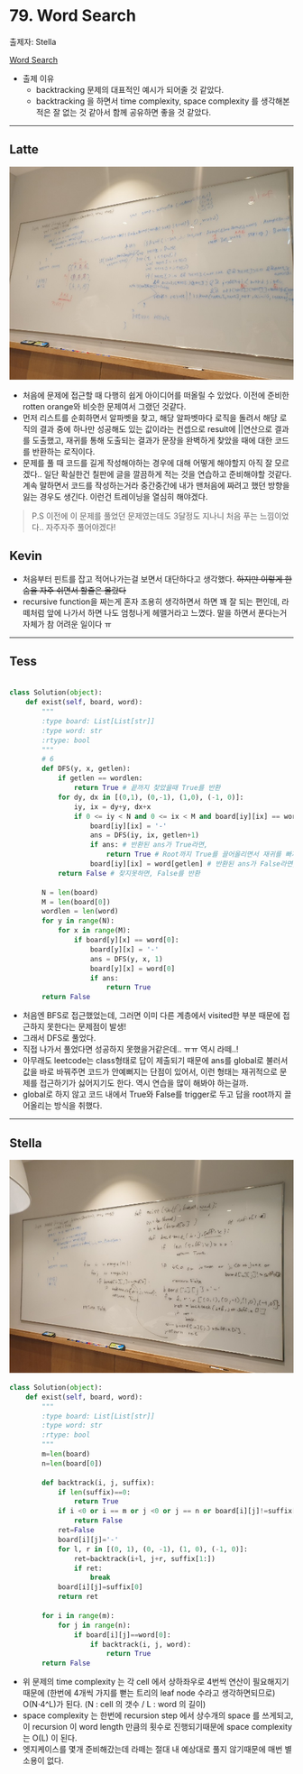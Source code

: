 # 79. Word Search

출제자: Stella

[Word Search](https://leetcode.com/problems/word-search/)

- 출제 이유
  - backtracking 문제의 대표적인 예시가 되어줄 것 같았다.
  - backtracking 을 하면서 time complexity, space complexity 를 생각해본적은 잘 없는 것 같아서 함께 공유하면 좋을 것 같았다.
---

## Latte
![](./images/20200202_79_latte.jpeg)

- 처음에 문제에 접근할 때 다행히 쉽게 아이디어를 떠올릴 수 있었다. 이전에 준비한 rotten orange와 비슷한 문제여서 그랬던 것같다.
- 먼저 리스트를 순회하면서 알파벳을 찾고, 해당 알파벳마다 로직을 돌려서 해당 로직의 결과 중에 하나만 성공해도 있는 값이라는 컨셉으로 result에 ||연산으로 결과를 도출했고, 재귀를 통해 도출되는 결과가 문장을 완벽하게 찾았을 때에 대한 코드를 반환하는 로직이다.
-  문제를 풀 때 코드를 길게 작성해야하는 경우에 대해 어떻게 해야할지 아직 잘 모르겠다.. 일단 확실한건 칠판에 글을 깔끔하게 적는 것을 연습하고 준비해야할 것같다. 계속 말하면서 코드를 작성하는거라 중간중간에 내가 맨처음에 짜려고 했던 방향을 잃는 경우도 생긴다. 이런건 트레이닝을 열심히 해야겠다.

> P.S 이전에 이 문제를 풀었던 문제였는데도 3달정도 지나니 처음 푸는 느낌이었다.. 자주자주 풀어야겠다!

## Kevin

- 처음부터 핀트를 잡고 적어나가는걸 보면서 대단하다고 생각했다. ~~하지만 이렇게 한숨을 자주 쉬면서 할줄은 몰랐다~~
- recursive function을 짜는게 혼자 조용히 생각하면서 하면 꽤 잘 되는 편인데, 라떼처럼 앞에 나가서 하면 나도 엄청나게 헤맬거라고 느꼈다. 말을 하면서 푼다는거 자체가 참 어려운 일이다 ㅠ

---

## Tess

```python

class Solution(object):
    def exist(self, board, word):
        """
        :type board: List[List[str]]
        :type word: str
        :rtype: bool
        """
        # 6
        def DFS(y, x, getlen):
            if getlen == wordlen:
                return True # 끝까지 찾았을때 True를 반환
            for dy, dx in [(0,1), (0,-1), (1,0), (-1, 0)]:
                iy, ix = dy+y, dx+x
                if 0 <= iy < N and 0 <= ix < M and board[iy][ix] == word[getlen]:
                    board[iy][ix] = '-'
                    ans = DFS(iy, ix, getlen+1)
                    if ans: # 반환된 ans가 True라면,
                        return True # Root까지 True를 끌어올리면서 재귀를 빠져나간다.
                    board[iy][ix] = word[getlen] # 반환된 ans가 False라면, 다시 visited했던 부분을 바꿔준다.
            return False # 찾지못하면, False를 반환
        
        N = len(board)
        M = len(board[0])
        wordlen = len(word)
        for y in range(N):
            for x in range(M):
                if board[y][x] == word[0]:
                    board[y][x] = '-'
                    ans = DFS(y, x, 1)
                    board[y][x] = word[0]
                    if ans:
                        return True
        return False

```

- 처음엔 BFS로 접근했었는데, 그러면 이미 다른 계층에서 visited한 부분 때문에 접근하지 못한다는 문제점이 발생!
- 그래서 DFS로 풀었다.
- 직접 나가서 풀었다면 성공하지 못했을거같은데.. ㅠㅠ 역시 라떼..! 
- 아무래도 leetcode는 class형태로 답이 제출되기 때문에 ans를 global로 불러서 값을 바로 바꿔주면 코드가 안예뻐지는 단점이 있어서, 이런 형태는 재귀적으로 문제를 접근하기가 싫어지기도 한다. 역시 연습을 많이 해봐야 하는걸까.
- global로 하지 않고 코드 내에서 True와 False를 trigger로 두고 답을 root까지 끌어올리는 방식을 취했다. 

---

## Stella
![](./images/20200202_79_stella.jpeg)
```python
class Solution(object):
    def exist(self, board, word):
        """
        :type board: List[List[str]]
        :type word: str
        :rtype: bool
        """
        m=len(board)
        n=len(board[0])
        
        def backtrack(i, j, suffix):
            if len(suffix)==0:
                return True
            if i <0 or i == m or j <0 or j == n or board[i][j]!=suffix[0]:
                return False
            ret=False
            board[i][j]='-'
            for l, r in [(0, 1), (0, -1), (1, 0), (-1, 0)]:
                ret=backtrack(i+l, j+r, suffix[1:])
                if ret:
                    break
            board[i][j]=suffix[0]
            return ret
            
        for i in range(m):
            for j in range(n):
                if board[i][j]==word[0]:
                    if backtrack(i, j, word):
                        return True
        return False
```
- 위 문제의 time complexity 는 각 cell 에서 상하좌우로 4번씩 연산이 필요해지기때문에 (한번에 4개씩 가지를 뻗는 트리의 leaf node 수라고 생각하면되므로) O(N⋅4^L)가 된다. (N : cell 의 갯수 / L : word 의 길이)
- space complexity 는 한번에 recursion step 에서 상수개의 space 를 쓰게되고, 이 recursion 이 word length 만큼의 횟수로 진행되기때문에 space complexity 는 O(L) 이 된다.
- 엣지케이스를 몇개 준비해갔는데 라떼는 절대 내 예상대로 풀지 않기때문에 매번 별 소용이 없다.
